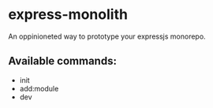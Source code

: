 # express-monolith

An oppinioneted way to prototype your expressjs monorepo.

## Available commands:

- init
- add:module
- dev